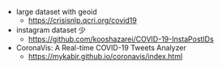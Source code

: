 * large dataset with geoid
  * https://crisisnlp.qcri.org/covid19
* instagram dataset 少
  *  https://github.com/kooshazarei/COVID-19-InstaPostIDs
* CoronaVis: A Real-time COVID-19 Tweets Analyzer
  * https://mykabir.github.io/coronavis/index.html
